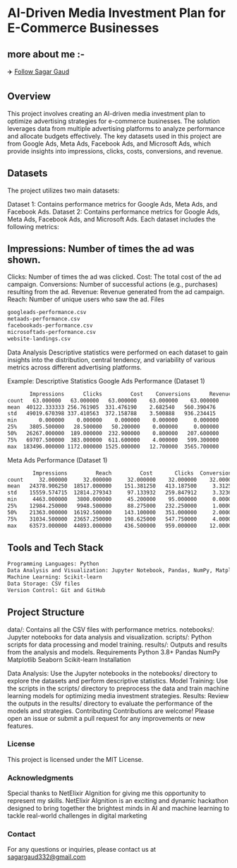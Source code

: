 # AI-Driven Media Investment Plan for E-Commerce Businesses

## more about me :-
✈️ [Follow Sagar Gaud](https://www.linkedin.com/in/sagargaud332/)

## Overview
This project involves creating an AI-driven media investment plan to optimize advertising strategies for e-commerce businesses. The solution leverages data from multiple advertising platforms to analyze performance and allocate budgets effectively. The key datasets used in this project are from Google Ads, Meta Ads, Facebook Ads, and Microsoft Ads, which provide insights into impressions, clicks, costs, conversions, and revenue.

## Datasets
The project utilizes two main datasets:

Dataset 1: Contains performance metrics for Google Ads, Meta Ads, and Facebook Ads.
Dataset 2: Contains performance metrics for Google Ads, Meta Ads, Facebook Ads, and Microsoft Ads.
Each dataset includes the following metrics:

## Impressions: Number of times the ad was shown.
Clicks: Number of times the ad was clicked.
Cost: The total cost of the ad campaign.
Conversions: Number of successful actions (e.g., purchases) resulting from the ad.
Revenue: Revenue generated from the ad campaign.
Reach: Number of unique users who saw the ad.
Files

```sh
googleads-performance.csv
metaads-performance.csv
facebookads-performance.csv
microsoftads-performance.csv
website-landings.csv
```

Data Analysis
Descriptive statistics were performed on each dataset to gain insights into the distribution, central tendency, and variability of various metrics across different advertising platforms.

Example: Descriptive Statistics
Google Ads Performance (Dataset 1)

```sh
       Impressions      Clicks         Cost    Conversions      Revenue
count   63.000000   63.000000   63.000000    63.000000    63.000000
mean  40122.333333 256.761905  331.476190    2.682540   560.390476
std   49019.670398 337.410563  372.158788    3.500888   936.234415
min       0.000000    0.000000    0.000000    0.000000     0.000000
25%    3805.500000   28.500000   50.200000    0.000000     0.000000
50%   26267.000000  189.000000  232.900000    0.800000   207.600000
75%   69707.500000  383.000000  611.600000    4.000000   599.300000
max  183496.000000 1172.000000 1525.000000   12.700000  3565.700000
```

Meta Ads Performance (Dataset 1)

```sh
        Impressions         Reach         Cost       Clicks  Conversions
count     32.000000     32.000000     32.000000    32.000000    32.000000
mean   24378.906250  18517.000000    151.381250   413.187500     3.312500
std    15559.574715  12814.279343     97.133932   259.847912     3.323665
min     4463.000000   3800.000000     45.200000    95.000000     0.000000
25%    12984.250000   9948.500000     88.275000   232.250000     1.000000
50%    21363.000000  16192.500000    143.100000   351.000000     2.000000
75%    31034.500000  23657.250000    198.625000   547.750000     4.000000
max    63573.000000  44893.000000    436.500000   959.000000    12.000000
```
## Tools and Tech Stack
```sh
Programming Languages: Python
Data Analysis and Visualization: Jupyter Notebook, Pandas, NumPy, Matplotlib, Seaborn
Machine Learning: Scikit-learn
Data Storage: CSV files
Version Control: Git and GitHub
```

## Project Structure
data/: Contains all the CSV files with performance metrics.
notebooks/: Jupyter notebooks for data analysis and visualization.
scripts/: Python scripts for data processing and model training.
results/: Outputs and results from the analysis and models.
Requirements
Python 3.8+
Pandas
NumPy
Matplotlib
Seaborn
Scikit-learn
Installation

Data Analysis: Use the Jupyter notebooks in the notebooks/ directory to explore the datasets and perform descriptive statistics.
Model Training: Use the scripts in the scripts/ directory to preprocess the data and train machine learning models for optimizing media investment strategies.
Results: Review the outputs in the results/ directory to evaluate the performance of the models and strategies.
Contributing
Contributions are welcome! Please open an issue or submit a pull request for any improvements or new features.

### License
This project is licensed under the MIT License.

### Acknowledgments
Special thanks to NetElixir AIgnition for giving me this opportunity to represent my skills.
NetElixir AIgnition is an exciting and dynamic hackathon designed to bring together the brightest minds in AI and machine learning to tackle real-world challenges in digital marketing

### Contact
For any questions or inquiries, please contact us at sagargaud332@gmail.com

